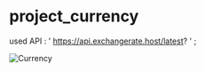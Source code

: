 # project_currency
used API : ' https://api.exchangerate.host/latest? ' ;


![Currency](https://user-images.githubusercontent.com/59607560/217036369-b4fc0269-9dd3-46d7-937a-630fc9dc7872.jpg)
